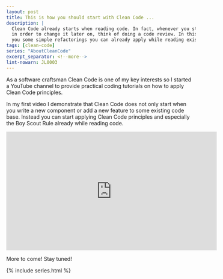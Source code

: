 ```yaml
---
layout: post
title: This is how you should start with Clean Code ...
description: |
  Clean Code already starts when reading code. In fact, whenever you starting reading code
  in order to change it later on, think of doing a code review. In this video I want to show
  you some simple refactorings you can already apply while reading existing code.
tags: [clean-code]
series: "AboutCleanCode"
excerpt_separator: <!--more-->
lint-nowarn: JL0003
---
```


As a software craftsman Clean Code is one of my key interests so I started a YouTube channel 
to provide practical coding tutorials on how to apply Clean Code principles.

In my first video I demonstrate that Clean Code does not only start when you write a new 
component or add a new feature to some existing code base. Instead you can start applying 
Clean Code principles and especially the Boy Scout Rule already while reading code.

<iframe 
  width="560" height="315" src="https://www.youtube.com/embed/PtpYr5KiTzg" 
  title="YouTube video player - How to start Clean Code?" frameborder="0" 
  allow="accelerometer; autoplay; clipboard-write; encrypted-media; gyroscope; picture-in-picture" allowfullscreen>
</iframe>

More to come! Stay tuned!

<!--more-->

{% include series.html %}
